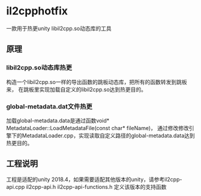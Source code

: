 # il2cpphotfix
一款用于热更unity libil2cpp.so动态库的工具

## 原理
### libil2cpp.so动态库热更
构造一个libil2cpp.so一样的导出函数的跳板动态库，把所有的函数转发到跳板来，
在跳板里实现加载自定义的libil2cpp.so达到热更目的。

### global-metadata.dat文件热更
加载global-metadata.data是通过函数void* MetadataLoader::LoadMetadataFile(const char* fileName)，
 通过修改修改引擎下的MetadataLoader.cpp，实现读取自定义路径的global-metadata.data达到热更目的。
 
 ## 工程说明
 工程是适配的unity 2018.4，如果需要适配其他版本的unity，请参考il2cpp-api.cpp il2cpp-api.h il2cpp-api-functions.h
 定义该版本的支持函数